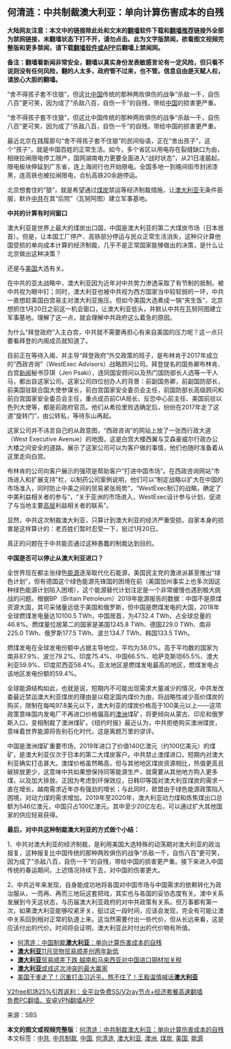  <h2>何清涟：中共制裁澳大利亚：单向计算伤害成本的自残</h2> <p class="notice"><b>大陆网友注意：本文中的链接除此处和文末的<a href="https://github.com/bannedbook/fanqiang" >翻墙</a>软件下载和<a href="https://github.com/killgcd/justmysocks/blob/master/README.md">翻墙推荐</a>链接外全部为禁网链接，未翻墙状态下打不开，请勿点击。此为文字版禁闻，欲看图文视频完整版和更多禁闻，请下载<a href="https://github.com/bannedbook/fanqiang">翻墙软件或APP</a>后翻墙上禁闻网。</p><p>备注：翻墙看新闻非常安全，翻墙以真实身份发表敏感言论有一定风险，但只看不说则没有任何风险，翻的人太多，政府管不过来，也不管。信息自由是天赋人权，请放心大胆的翻墙。</b></p>  <div class="entry"> <p id="summary">“舍不得孩子套不住狼”，但这比<span class='wp_keywordlink_affiliate'><a href="https://www.bannedbook.org/" title="中国" target="_blank">中国</a></span>传统的那种两败俱伤的战争“杀敌一千，自伤八百”更可笑，因为成了“杀敌八百，自伤一千”的自残，带给<a href="https://www.bannedbook.org/bnews/tag/%E4%B8%AD%E5%9B%BD/" class="st_tag internal_tag" rel="tag" title="标签 中国 下的日志">中国</a>的损害更严重。</p> <p id="conimg">“舍不得孩子套不住狼”，但这比中国传统的那种两败俱伤的战争“杀敌一千，自伤八百”更可笑，因为成了“杀敌八百，自伤一千”的自残，带给中国的损害更严重。</p> <p>最近北京在践履那句“舍不得孩子套不住狼”的民间俗语，正在“舍出孩子”，这个“孩子”，就是中国百姓的正常生活。如今，多个省区以用电存在裂缝缺口为由，相继拉闸限电停工限产，国网湖南电力更要全面进入“战时状态”，从21日凌晨起，限电板块伸延到广东省，连上海闵行也开始限电。全国多地一到晚间街市封闭漆黑，连高铁也被拉闸限电，合杭高铁20余趟停运。</p> <p>北京想套住的“狼”，就是希望通过<a href="https://www.bannedbook.org/bnews/tag/%E7%85%A4%E7%82%AD/" class="st_tag internal_tag" rel="tag" title="标签 煤炭 下的日志">煤炭</a>禁运等经济制裁措施，让<a href="https://www.bannedbook.org/bnews/tag/%e6%be%b3%e5%a4%a7%e5%88%a9%e4%ba%9a/" class="st_tag internal_tag" rel="tag" title="标签 澳大利亚 下的日志">澳大利亚</a>无条件臣服，默许<a href="https://www.bannedbook.org/bnews/tag/%e4%b8%ad%e5%85%b1/" class="st_tag internal_tag" rel="tag" title="标签 中共 下的日志">中共</a>在其“后院”（瓦努阿图）建立军事基地。</p> <p><strong>中共的计算有时间窗口</strong></p>  <p>澳大利亚是世界上最大的煤炭出口国，中国是澳大利亚的第二大煤炭市场（日本居首）。但是，让本国工厂停产、高铁部分停运与民众正常生活消失，这种只计算他国受损的单向成本计算的经济制裁，几乎不是正常国家能够做出的决策，是什么让北京做出这种决策？</p> <p>还是与<a href="https://www.bannedbook.org/bnews/tag/%e7%be%8e%e5%9b%bd/" class="st_tag internal_tag" rel="tag" title="标签 美国 下的日志">美国</a>大选有关。</p> <p>在中共的亚太战略中，澳大利亚因为近年对中共势力渗透采取了有节制的抵制，被中共视为眼中钉；同时，澳大利亚也被中共视为西方国家当中较软弱的一环，中共一直想趁美国白宫易主对澳大利亚施压。但如今美国大选煮成一锅“夹生饭”，北京想抓住1月20日之前这一机会窗口，让澳大利亚低头，并默认中共在瓦努阿图建立军事基地。理解了这一点，就会理解中共政府这么着急的原因。</p> <p>为什么“拜登政府”入主白宫，中共就不需要再担心有来自美国的压力呢？这一点只要看拜登的内阁成员就知道了。</p> <p>目前正在等待入阁、并主导“拜登政府”外交政策的班子，是布林肯于2017年成立的“西政咨询”（WestExec Advisors）战略顾问公司。拜登提名的国务卿布林肯、白宫<span class='wp_keywordlink_affiliate'><a href="https://www.bannedbook.org/" title="新闻">新闻</a></span>秘书莎琪（Jen Psaki），连同国安顾问以及热门国防部长人选等一干人马，都出自这家公司。这家公司四位创办人的背景：前副国务卿，前副国防部长，前美国驻联合国大使参谋长，前白宫国家安全委员会主任，前国防部长高级顾问和前白宫国家安全委员会主任，重点成员前CIA局长、反恐中心前主任、美国前驻以色列大使等，都是前政府官员。他们从希拉里败选确定后，纷纷在2017年走了这道“旋转门”，由公转私，等待东山再起。</p>  <p>这家公司并不讳言自己的从政意图，“西政咨询”的网站上放了一张西行政大道（West Executive Avenue）的地图，这是白宫大楼西翼与艾森豪威尔行政办公大楼之间安全的道路，展示了这家公司可以为客户做的事情，他们也随时准备着从这里走向白宫。</p> <p>布林肯的公司向客户展示的强项是帮助客户“打进中国市场”。在西政咨询网站“市场进入和扩展支持”栏，以制药公司案例说明，他们可以“制定战略以扩大在中国的市场准入，同时防止中美之间的贸易紧张局势”，“WestExec制订的战略，确定了中美利益相关者的参与”，“关于亚洲的市场进入，WestExec设计参与计划，促进了与当地主要<span class='wp_keywordlink_affiliate'><a href="https://www.bannedbook.org/bnews/ccpdope/" title="中共高层内幕" target="_blank">高层</a></span>利益相关者的联系”。</p> <p>显然，中共这次制裁澳大利亚，只算计到澳大利亚的经济严重受损，自家本身的损害是这样算计的：老百姓们暂时忍受一下，挺过1月20日。</p> <p>真正的问题在于中共能否通过这种愚蠢的制裁达到目的。</p> <p><strong>中国是否可以停止从澳大利亚进口？</strong></p>  <p>全世界现在都主张绿色<a href="https://www.bannedbook.org/bnews/tag/%E8%83%BD%E6%BA%90/" class="st_tag internal_tag" rel="tag" title="标签 能源 下的日志">能源</a>逐渐取代化石能源，美国民主党的激进派甚至推出“绿色计划”，但有德国这个绿色能源先锋国的困境在前（美国加州事实上也多次因这种绿色能源计划陷入困境），这个能源替代计划注定是一个非常缓慢也遇到极大挑战的问题。根据BP（Britain Petroleum）2019年能源报告的数据：中国不是原煤资源大国，其可采储量远低于美国和俄罗斯，但中国是燃煤发电的大国，2018年全球燃煤发电量达10100.5 TWh，中国居首，为4732.4 TWh，占全球总量的46.8%。燃煤量位居第二的国家是美国1245.8 TWh、德国229.0 TWh、南非225.0 TWh、俄罗斯177.5 TWh、波兰134.7 TWh、韩国133.5 TWh。</p> <p>燃煤发电在全球发电份额中占据主导地位，平均为38.0%。高于平均数的国家为南非87.9%、波兰79.2%、印度75.4%、中国66.5%、哈萨克斯坦65.5%、澳大利亚59.9%、印度尼西亚58.4%。亚太地区是燃煤发电最高的地区，燃煤发电占该地区发电份额的59.4%。</p> <p>全球能源结构如此，也就是说，短期内不可能出现需求大量减少的情况，中共发改委最近禁运澳大利亚煤炭的理由是以稳定国内煤价为由，将战略性减少高价煤炭的购买，限制在每吨97.8美元以下，澳大利亚的煤炭价格高于100美元以上——这项政策意味国内发电厂不再进口价格偏高的<a href="https://www.bannedbook.org/bnews/tag/%e6%be%b3%e6%b4%b2/" class="st_tag internal_tag" rel="tag" title="标签 澳洲 下的日志">澳洲</a>煤矿，将更倾向从蒙古、印尼和俄罗斯入口，变相制裁了澳洲煤矿。《纽约时报》最近认为，中共拒绝购买澳洲煤炭，意味着世界能源将告别石化时代，这是离题万里的谬评。</p> <p>中国是澳洲煤矿重要市场，2019年进口了价值140亿澳元（约100亿美元）的煤矿，是澳大利亚仅次于日本的第二大煤炭客户。中共禁止澳煤进口，短期内对澳大利亚确实打击甚大。澳煤价格虽然略高，但与其他地区煤炭资源相比，热值更高且碳排放更少，这意味中共如果想保持同等能源生产，就需要从其他地方购入更多煤，以及加大排放。正因为考虑到环保效应，日韩印等国对澳大利亚煤炭的需求一直在增长，越南需求近年亦有强劲的增长；与此同时，欧盟由于绿色能源政策陷入困境，对动力煤的需求增加。2019年至2020年，澳大利亚动力煤和炼焦煤出口总额为546亿澳元，中国只占100亿澳元。其中至少20亿左右，可以通过扩大其他国家的供应轻易获得。</p> <p><strong>最后，对中共</strong><strong>这种制裁澳大利亚的方式做个小结：</strong></p>  <p>1、中共对澳大利亚的经济制裁，是利用美国大选特殊的动荡期对澳大利亚的政治报复，这种报复比中国传统的那种两败俱伤的战争“杀敌一千，自伤八百”更可笑，因为成了“杀敌八百，自伤一千”的自残，带给中国的损害更严重。接下来进入中国传统的春运期间，上述情况持续下去，对中国的伤害更大。</p> <p>2、中共近年来发现，自身能成功地将各国对中国市场与中国需求的依赖转化为政治服从，一而再、再而三地玩这套把戏，其实也与各国的妥协态度有关。澳中关系发展到今天这状态，与历届澳大利亚政府的对中共政策有关系。但万事都有第一次，如果澳大利亚能够咬紧牙关，挺过这一段时间，应该会发现，完全有可能让澳中关系回到相对正常的轨道上来。这当然需要付出一些代价，但从长远来看，这是应该付出的代价。时间将会证明，澳大利亚此时付出的代价物有所值。</p> <ul class='op-related-articles' title='相关阅读'> <li><a href='https://www.bannedbook.org/bnews/ssgc/20201224/1454047.html' target='_blank'>何清涟：中国制裁<b>澳大利亚</b>：单向计算伤害成本的自残</a></li> <li><a href='https://www.bannedbook.org/bnews/baitai/20201224/1454012.html' target='_blank'><b>澳大利亚</b>11月货物贸易顺差创两年新低</a></li> <li><a href='https://www.bannedbook.org/bnews/headline/20201224/1453863.html' target='_blank'><b>澳大利亚</b>贸易顺差下跌 越南和马来西亚对中国进口钢材加关税</a></li> <li><a href='https://www.bannedbook.org/bnews/comments/20201223/1453222.html' target='_blank'><b>澳大利亚</b>或成这次冲突的最大赢家</a></li> <li><a href='https://www.bannedbook.org/bnews/taiwannews/20201222/1453013.html' target='_blank'>美国干爹走了！沉重打击习近平。熬不住了！王毅温情喊话<b>澳大利亚</b></a></li> </ul> <p class="texttj"> <a href="https://www.bannedbook.org/forum23/topic22702.html" target="_blank">V2free机场25%引荐返利：全平台免费SS/V2ray节点+经济套餐高速翻墙</a><br/> <a href="https://github.com/bannedbook/fanqiang/wiki/%E7%A6%81%E9%97%BB%E7%BD%91%E5%AE%89%E5%8D%93%E7%BF%BB%E5%A2%99%E6%96%B0%E9%97%BBAPP" target="_blank">免费PC翻墙、安卓VPN翻墙APP</a></p><p> 来源：SBS </p><a name='sharetosocial'></a>       <div><b>本文的图文或视频完整版</b>：<a href='https://www.bannedbook.org/bnews/topimagenews/20201224/1454092.html'>何清涟：中共制裁澳大利亚：单向计算伤害成本的自残</a></div>  </div><!--END ENTRY--> <div class="postfooter"> <div>本文标签：<a href="https://www.bannedbook.org/bnews/tag/%e4%b8%ad%e5%85%b1/" rel="tag">中共</a>, <a href="https://www.bannedbook.org/bnews/tag/%E4%B8%AD%E5%85%B1%E5%88%B6%E8%A3%81/" rel="tag">中共制裁</a>, <a href="https://www.bannedbook.org/bnews/tag/%E4%B8%AD%E5%9B%BD/" rel="tag">中国</a>, <a href="https://www.bannedbook.org/bnews/tag/%e4%bd%95%e6%b8%85%e6%b6%9f/" rel="tag">何清涟</a>, <a href="https://www.bannedbook.org/bnews/tag/%e6%be%b3%e5%a4%a7%e5%88%a9%e4%ba%9a/" rel="tag">澳大利亚</a>, <a href="https://www.bannedbook.org/bnews/tag/%e6%be%b3%e6%b4%b2/" rel="tag">澳洲</a>, <a href="https://www.bannedbook.org/bnews/tag/%E7%85%A4%E7%82%AD/" rel="tag">煤炭</a>, <a href="https://www.bannedbook.org/bnews/tag/%e7%be%8e%e5%9b%bd/" rel="tag">美国</a>, <a href="https://www.bannedbook.org/bnews/tag/%E8%83%BD%E6%BA%90/" rel="tag">能源</a></div>  </div><!--END POSTFOOTER--> 